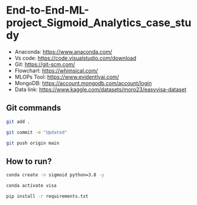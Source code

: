 # End-to-End-ML-project_Sigmoid_Analytics_case_study

- Anaconda: https://www.anaconda.com/
- Vs code: https://code.visualstudio.com/download
- Git: https://git-scm.com/
- Flowchart: https://whimsical.com/
- MLOPs Tool: https://www.evidentlyai.com/
- MongoDB: https://account.mongodb.com/account/login
- Data link: https://www.kaggle.com/datasets/moro23/easyvisa-dataset


## Git commands

```bash
git add .

git commit -m "Updated"

git push origin main
```

## How to run?

```bash
conda create -n sigmoid python=3.8 -y
```

```bash
conda activate visa
```

```bash
pip install -r requirements.txt
```